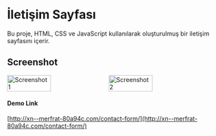 # İletişim Sayfası

Bu proje, HTML, CSS ve JavaScript kullanılarak oluşturulmuş bir iletişim sayfasını içerir.

## Screenshot



<div style="display: flex;">
  <img src="https://i.hizliresim.com/e4h2bff.png" alt="Screenshot 1" style="width: 45%;">
  <img src="https://i.hizliresim.com/6nd4lca.png" alt="Screenshot 2" style="width: 45%; margin-left: 10px;">
</div>

#### Demo Link
[http://xn--merfrat-80a94c.com/contact-form/](http://xn--merfrat-80a94c.com/contact-form/) 